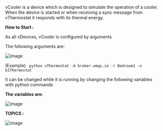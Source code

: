 vCooler is a device which is designed to simulate the operation of a cooler. When the device is started or when receiving a sync message from vThermostat it responds with its thermal energy. 

**How to Start :**

As all vDevices, vCooler is configured by arguments

The following arguments are:

![image](https://github.com/gmvrachatis/vDevices/assets/66122405/e36f75d8-82ae-4452-b025-c4f4597fb07a)

(Example) <code> python vThermostat -b broker.emqx.io -r Bedroom1 -n b1Thermostat </code>


It can be changed while it is running by changing the following variables with python commands

**The variables are:**

![image](https://github.com/gmvrachatis/vDevices/assets/66122405/c83cd215-7520-4331-a756-c96bfeffeac5)

**TOPICS :**

![image](https://github.com/gmvrachatis/vDevices/assets/66122405/fee76b19-f766-4112-ba69-1c21240e1cd4)
